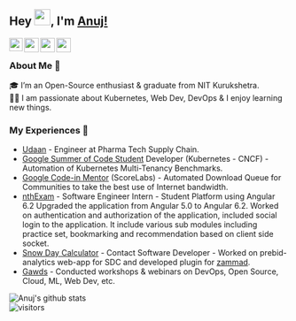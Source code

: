 ## Hey <img src="https://github.com/TheDudeThatCode/TheDudeThatCode/blob/master/Assets/Hi.gif" width="29px">, I'm [Anuj!](https://phoenixking25.github.io) 

<a href="https://www.linkedin.com/in/phoenixking25/">
  <img align="left" width="24px" src="https://cdn.jsdelivr.net/npm/simple-icons@v3/icons/linkedin.svg"  />
</a>
<a href="https://twitter.com/phoenixking25">
  <img align="left" width="26px" src="https://cdn.jsdelivr.net/npm/simple-icons@v3/icons/twitter.svg" />
</a>
<a href="mailto:anujjangra25119@gmail.com">
  <img align="left" width="26px" src="https://cdn.jsdelivr.net/npm/simple-icons@v3/icons/gmail.svg" />
</a>
<a href="https://dev.to/phoenixking25">
  <img align="left" width="26px" src="https://cdn.jsdelivr.net/npm/simple-icons@v3/icons/medium.svg" />
</a>

<br />

### About Me 🚀
🎓 I’m an Open-Source enthusiast & graduate from NIT Kurukshetra. </br>
👨‍💻  I am passionate about Kubernetes, Web Dev, DevOps & I enjoy learning new things. </br>

### My Experiences 🙌
- [Udaan](https://udaan.com/) - Engineer at Pharma Tech Supply Chain.
- [Google Summer of Code Student](https://summerofcode.withgoogle.com/archive/2020/projects/4881505114914816/) Developer (Kubernetes - CNCF) -  Automation of Kubernetes Multi-Tenancy Benchmarks.
- [Google Code-in Mentor](https://drive.google.com/file/d/16KWc0KMPS7raCDvfrh5Ddch2XO4uS-Ma/view?usp=sharing) (ScoreLabs) - Automated Download Queue for Communities to take the best use of Internet bandwidth.
- [nthExam](https://nthexam.com/) - Software Engineer Intern - Student Platform using Angular 6.2 Upgraded the application from Angular 5.0 to Angular 6.2. Worked on authentication and authorization of the application, included social login to the application. It include various sub modules including practice set, bookmarking and recommendation based on client side socket.
- [Snow Day Calculator](https://www.snowdaycalculator.com/calculator.php) - Contact Software Developer - Worked on prebid-analytics web-app for SDC and developed plugin for [zammad](https://github.com/zammad/zammad).
- [Gawds](http://gawds.in/) - Conducted workshops & webinars on DevOps, Open Source, Cloud, ML, Web Dev, etc.


![Anuj's github stats](https://github-readme-stats.vercel.app/api?username=phoenixking25&show_icons=true&hide_border=true)
<br />
![visitors](https://visitor-badge.laobi.icu/badge?page_id=phoenixking25.phoenixking25)
